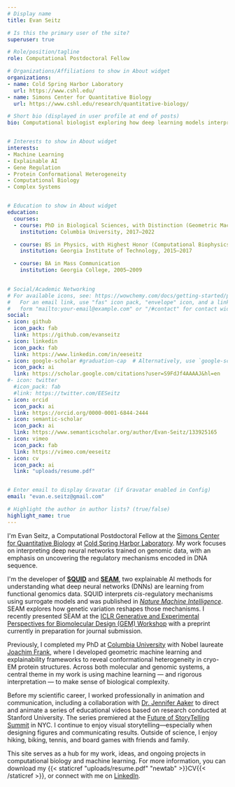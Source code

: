 ```yaml
---
# Display name
title: Evan Seitz

# Is this the primary user of the site?
superuser: true

# Role/position/tagline
role: Computational Postdoctoral Fellow

# Organizations/Affiliations to show in About widget
organizations:
- name: Cold Spring Harbor Laboratory
  url: https://www.cshl.edu/
- name: Simons Center for Quantitative Biology
  url: https://www.cshl.edu/research/quantitative-biology/

# Short bio (displayed in user profile at end of posts)
bio: Computational biologist exploring how deep learning models interpret biology


# Interests to show in About widget
interests:
- Machine Learning
- Explainable AI
- Gene Regulation
- Protein Conformational Heterogeneity
- Computational Biology
- Complex Systems


# Education to show in About widget
education:
  courses:
  - course: PhD in Biological Sciences, with Distinction (Geometric Machine Learning & Computational Biophysics)  
    institution: Columbia University, 2017–2022

  - course: BS in Physics, with Highest Honor (Computational Biophysics)
    institution: Georgia Institute of Technology, 2015–2017 

  - course: BA in Mass Communication  
    institution: Georgia College, 2005–2009
  

# Social/Academic Networking
# For available icons, see: https://wowchemy.com/docs/getting-started/page-builder/#icons
#   For an email link, use "fas" icon pack, "envelope" icon, and a link in the
#   form "mailto:your-email@example.com" or "/#contact" for contact widget.
social:
- icon: github
  icon_pack: fab
  link: https://github.com/evanseitz
- icon: linkedin
  icon_pack: fab
  link: https://www.linkedin.com/in/eeseitz
- icon: google-scholar #graduation-cap  # Alternatively, use `google-scholar` icon from `ai` icon pack
  icon_pack: ai
  link: https://scholar.google.com/citations?user=S9FdJf4AAAAJ&hl=en
#- icon: twitter
  #icon_pack: fab
  #link: https://twitter.com/EESeitz
- icon: orcid
  icon_pack: ai
  link: https://orcid.org/0000-0001-6844-2444
- icon: semantic-scholar
  icon_pack: ai
  link: https://www.semanticscholar.org/author/Evan-Seitz/133925165
- icon: vimeo
  icon_pack: fab
  link: https://vimeo.com/eeseitz
- icon: cv
  icon_pack: ai
  link: "uploads/resume.pdf"


# Enter email to display Gravatar (if Gravatar enabled in Config)
email: "evan.e.seitz@gmail.com"

# Highlight the author in author lists? (true/false)
highlight_name: true
---
```


I'm Evan Seitz, a Computational Postdoctoral Fellow at the [Simons Center for Quantitative Biology](https://www.cshl.edu/research/quantitative-biology/) at [Cold Spring Harbor Laboratory](https://www.cshl.edu/). My work focuses on interpreting deep neural networks trained on genomic data, with an emphasis on uncovering the regulatory mechanisms encoded in DNA sequence. 

I'm the developer of [**SQUID**](https://github.com/evanseitz/squid-nn) and [**SEAM**](https://github.com/evanseitz/seam-nn), two explainable AI methods for understanding what deep neural networks (DNNs) are learning from functional genomics data. SQUID interprets *cis*-regulatory mechanisms using surrogate models and was published in [*Nature Machine Intelligence*](https://www.nature.com/articles/s42256-024-00851-5). SEAM explores how genetic variation reshapes those mechanisms. I recently presented SEAM at the [ICLR Generative and Experimental Perspectives for Biomolecular Design (GEM) Workshop](https://openreview.net/forum?id=PtjMeyHcTt) with a preprint currently in preparation for journal submission.

Previously, I completed my PhD at [Columbia University](https://www.columbia.edu/) with Nobel laureate [Joachim Frank](https://joachimfranklab.org/), where I developed geometric machine learning and explainability frameworks to reveal conformational heterogeneity in cryo-EM protein structures. Across both molecular and genomic systems, a central theme in my work is using machine learning — and rigorous interpretation — to make sense of biological complexity.

Before my scientific career, I worked professionally in animation and communication, including a collaboration with [Dr. Jennifer Aaker](https://www.gsb.stanford.edu/faculty-research/faculty/jennifer-aaker) to direct and animate a series of educational videos based on research conducted at Stanford University. The series premiered at the [Future of StoryTelling Summit](https://futureofstorytelling.org/) in NYC. I continue to enjoy visual storytelling—especially when designing figures and communicating results. Outside of science, I enjoy hiking, biking, tennis, and board games with friends and family.

This site serves as a hub for my work, ideas, and ongoing projects in computational biology and machine learning. For more information, you can download my {{< staticref "uploads/resume.pdf" "newtab" >}}CV{{< /staticref >}}, or connect with me on [LinkedIn](https://www.linkedin.com/in/eeseitz).